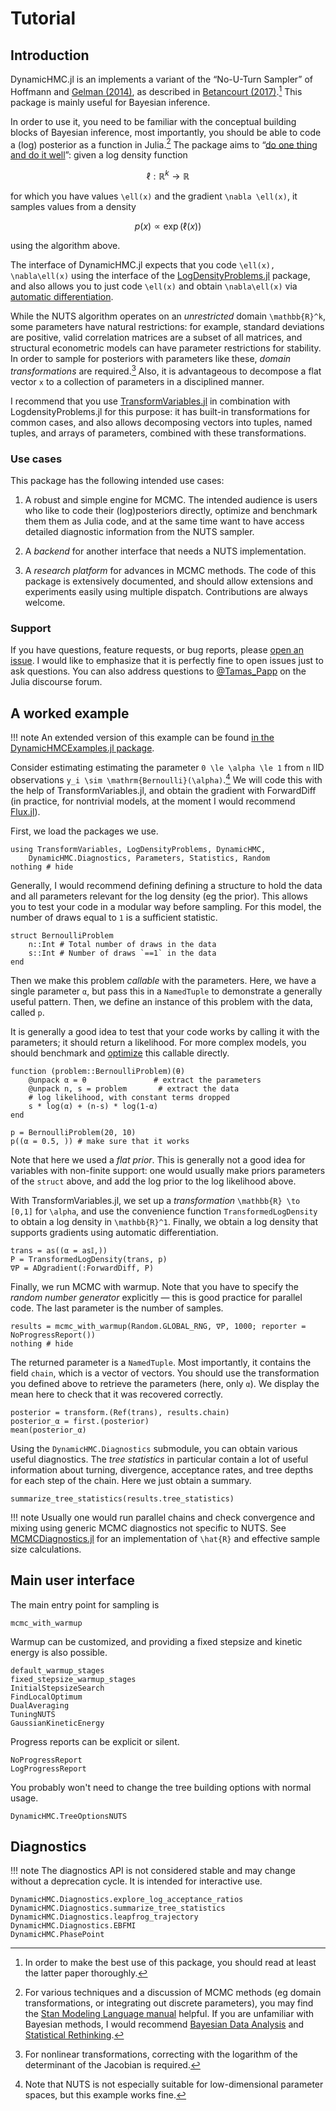 # Tutorial

## Introduction

DynamicHMC.jl is an implements a variant of the “No-U-Turn Sampler” of Hoffmann and [Gelman (2014)](https://arxiv.org/abs/1111.4246), as described in [Betancourt (2017)](https://arxiv.org/abs/1701.02434).[^Betancourt2017] This package is mainly useful for Bayesian inference.

[^Betancourt2017]: In order to make the best use of this package, you should read at least the latter paper thoroughly.

In order to use it, you need to be familiar with the conceptual building blocks of Bayesian inference, most importantly, you should be able to code a (log) posterior as a function in Julia.[^MCMCintro] The package aims to “[do one thing and do it well](https://en.wikipedia.org/wiki/Unix_philosophy#Do_One_Thing_and_Do_It_Well)”: given a log density function

```math
\ell: \mathbb{R}^k \to \mathbb{R}
```

for which you have values ``\ell(x)`` and the gradient ``\nabla \ell(x)``, it samples values from a density

```math
p(x) \propto \exp(\ell(x))
```

using the algorithm above.

[^MCMCintro]: For various techniques and a discussion of MCMC methods (eg domain transformations, or integrating out discrete parameters), you may find the [Stan Modeling Language manual](http://mc-stan.org/users/documentation/index.html) helpful. If you are unfamiliar with Bayesian methods, I would recommend [Bayesian Data Analysis](http://www.stat.columbia.edu/~gelman/book/) and [Statistical Rethinking](https://xcelab.net/rm/statistical-rethinking/).

The interface of DynamicHMC.jl expects that you code ``\ell(x), \nabla\ell(x)`` using the interface of the [LogDensityProblems.jl](https://github.com/tpapp/LogDensityProblems.jl) package, and also allows you to just code ``\ell(x)`` and obtain ``\nabla\ell(x)`` via [automatic differentiation](https://en.wikipedia.org/wiki/Automatic_differentiation).

While the NUTS algorithm operates on an *unrestricted* domain ``\mathbb{R}^k``, some parameters have natural restrictions: for example, standard deviations are positive, valid correlation matrices are a subset of all matrices, and structural econometric models can have parameter restrictions for stability. In order to sample for posteriors with parameters like these, *domain transformations* are required.[^Jacobian] Also, it is advantageous to decompose a flat vector `x` to a collection of parameters in a disciplined manner.

[^Jacobian]: For nonlinear transformations, correcting with the logarithm of the determinant of the Jacobian is required.

I recommend that you use [TransformVariables.jl](https://github.com/tpapp/TransformVariables.jl) in combination with LogdensityProblems.jl for this purpose: it has built-in transformations for common cases, and also allows decomposing vectors into tuples, named tuples, and arrays of parameters, combined with these transformations.

### Use cases

This package has the following intended use cases:

1. A robust and simple engine for MCMC. The intended audience is users who like to code their (log)posteriors directly, optimize and benchmark them them as Julia code, and at the same time want to have access detailed diagnostic information from the NUTS sampler.

2. A *backend* for another interface that needs a NUTS implementation.

3. A *research platform* for advances in MCMC methods. The code of this package is extensively documented, and should allow extensions and experiments easily using multiple dispatch. Contributions are always welcome.

### Support

If you have questions, feature requests, or bug reports, please [open an issue](https://github.com/tpapp/DynamicHMC.jl/issues/new). I would like to emphasize that it is perfectly fine to open issues just to ask questions. You can also address questions to [@Tamas_Papp](https://discourse.julialang.org/u/Tamas_Papp) on the Julia discourse forum.

## A worked example

!!! note
    An extended version of this example can be found [in the DynamicHMCExamples.jl package](https://github.com/tpapp/DynamicHMCExamples.jl/blob/master/src/example_independent_bernoulli.jl).

Consider estimating estimating the parameter ``0 \le \alpha \le 1`` from ``n`` IID observations ``y_i \sim \mathrm{Bernoulli}(\alpha)``.[^notedim] We will code this with the help of TransformVariables.jl, and obtain the gradient with ForwardDiff (in practice, for nontrivial models, at the moment I would recommend [Flux.jl](https://github.com/FluxML/Flux.jl)).

[^notedim]: Note that NUTS is not especially suitable for low-dimensional parameter spaces, but this example works fine.

First, we load the packages we use.

```@example bernoulli
using TransformVariables, LogDensityProblems, DynamicHMC,
    DynamicHMC.Diagnostics, Parameters, Statistics, Random
nothing # hide
```

Generally, I would recommend defining defining a structure to hold the data and all parameters relevant for the log density (eg the prior). This allows you to test your code in a modular way before sampling. For this model, the number of draws equal to `1` is a sufficient statistic.

```@example bernoulli
struct BernoulliProblem
    n::Int # Total number of draws in the data
    s::Int # Number of draws `==1` in the data
end
```

Then we make this problem *callable* with the parameters. Here, we have a single parameter `α`, but pass this in a `NamedTuple` to demonstrate a generally useful pattern. Then, we define an instance of this problem with the data, called `p`.

It is generally a good idea to test that your code works by calling it with the parameters; it should return a likelihood. For more complex models, you should benchmark and [optimize](https://docs.julialang.org/en/v1/manual/performance-tips/) this callable directly.

```@example bernoulli
function (problem::BernoulliProblem)(θ)
    @unpack α = θ               # extract the parameters
    @unpack n, s = problem       # extract the data
    # log likelihood, with constant terms dropped
    s * log(α) + (n-s) * log(1-α)
end

p = BernoulliProblem(20, 10)
p((α = 0.5, )) # make sure that it works
```

Note that here we used a *flat prior*. This is generally not a good idea for variables with non-finite support: one would usually make priors parameters of the `struct` above, and add the log prior to the log likelihood above.

With TransformVariables.jl, we set up a *transformation* ``\mathbb{R} \to [0,1]`` for ``\alpha``, and use the convenience function `TransformedLogDensity` to obtain a log density in ``\mathbb{R}^1``. Finally, we obtain a log density that supports gradients using automatic differentiation.

```@example bernoulli
trans = as((α = as𝕀,))
P = TransformedLogDensity(trans, p)
∇P = ADgradient(:ForwardDiff, P)
```

Finally, we run MCMC with warmup. Note that you have to specify the *random number generator* explicitly — this is good practice for parallel code. The last parameter is the number of samples.

```@example bernoulli
results = mcmc_with_warmup(Random.GLOBAL_RNG, ∇P, 1000; reporter = NoProgressReport())
nothing # hide
```

The returned parameter is a `NamedTuple`. Most importantly, it contains the field `chain`, which is a vector of vectors. You should use the transformation you defined above to retrieve the parameters (here, only `α`). We display the mean here to check that it was recovered correctly.

```@example bernoulli
posterior = transform.(Ref(trans), results.chain)
posterior_α = first.(posterior)
mean(posterior_α)
```

Using the `DynamicHMC.Diagnostics` submodule, you can obtain various useful diagnostics. The *tree statistics* in particular contain a lot of useful information about turning, divergence, acceptance rates, and tree depths for each step of the chain. Here we just obtain a summary.

```@example bernoulli
summarize_tree_statistics(results.tree_statistics)
```

!!! note
    Usually one would run parallel chains and check convergence and mixing using generic MCMC diagnostics not specific to NUTS. See [MCMCDiagnostics.jl](https://github.com/tpapp/MCMCDiagnostics.jl) for an implementation of ``\hat{R}`` and effective sample size calculations.

## Main user interface

The main entry point for sampling is

```@docs
mcmc_with_warmup
```

Warmup can be customized, and providing a fixed stepsize and kinetic energy is also possible.

```@docs
default_warmup_stages
fixed_stepsize_warmup_stages
InitialStepsizeSearch
FindLocalOptimum
DualAveraging
TuningNUTS
GaussianKineticEnergy
```

Progress reports can be explicit or silent.

```@docs
NoProgressReport
LogProgressReport
```

You probably won't need to change the tree building options with normal usage.

```@docs
DynamicHMC.TreeOptionsNUTS
```

## Diagnostics

!!! note
    The diagnostics API is not considered stable and may change without a deprecation cycle. It is intended for interactive use.

```@docs
DynamicHMC.Diagnostics.explore_log_acceptance_ratios
DynamicHMC.Diagnostics.summarize_tree_statistics
DynamicHMC.Diagnostics.leapfrog_trajectory
DynamicHMC.Diagnostics.EBFMI
DynamicHMC.PhasePoint
```

